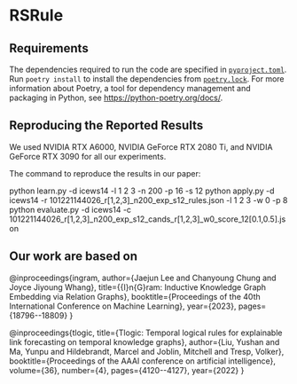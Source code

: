 # RSRule

## Requirements

The dependencies required to run the code are specified in [`pyproject.toml`](https://github.com/liu-yushan/TLogic/blob/main/pyproject.toml). Run `poetry install` to install the dependencies from [`poetry.lock`](https://github.com/liu-yushan/TLogic/blob/main/poetry.lock). For more information about Poetry, a tool for dependency management and packaging in Python, see https://python-poetry.org/docs/.

## Reproducing the Reported Results

We used NVIDIA RTX A6000, NVIDIA GeForce RTX 2080 Ti, and NVIDIA GeForce RTX 3090 for all our experiments.

The command to reproduce the results in our paper:

python learn.py -d icews14 -l 1 2 3 -n 200 -p 16 -s 12
python apply.py -d icews14 -r 101221144026_r[1,2,3]_n200_exp_s12_rules.json -l 1 2 3 -w 0 -p 8
python evaluate.py -d icews14 -c 101221144026_r[1,2,3]_n200_exp_s12_cands_r[1,2,3]_w0_score_12[0.1,0.5].json



## Our work are based on
@inproceedings{ingram,
	author={Jaejun Lee and Chanyoung Chung and Joyce Jiyoung Whang},
	title={{I}n{G}ram: Inductive Knowledge Graph Embedding via Relation Graphs},
	booktitle={Proceedings of the 40th International Conference on Machine Learning},
	year={2023},
	pages={18796--18809}
}

@inproceedings{tlogic,
  title={Tlogic: Temporal logical rules for explainable link forecasting on temporal knowledge graphs},
  author={Liu, Yushan and Ma, Yunpu and Hildebrandt, Marcel and Joblin, Mitchell and Tresp, Volker},
  booktitle={Proceedings of the AAAI conference on artificial intelligence},
  volume={36},
  number={4},
  pages={4120--4127},
  year={2022}
}
